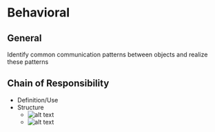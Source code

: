# Behavioral

## General

Identify common communication patterns between objects and realize these patterns

## Chain of Responsibility

* Definition/Use
* Structure
  * ![alt text](https://github.com/unboagable/software-engineering-roadmap/blob/master/computer%20science%20review/Design/Design%20Patterns/Behavioral/images/chain_of_responsibility_2.jpg "Chain of Responsibility")
  * ![alt text](https://github.com/unboagable/software-engineering-roadmap/blob/master/computer%20science%20review/Design/Design%20Patterns/Behavioral/images/chain_of_responsibility.jpg "Chain of Responsibility 2")
